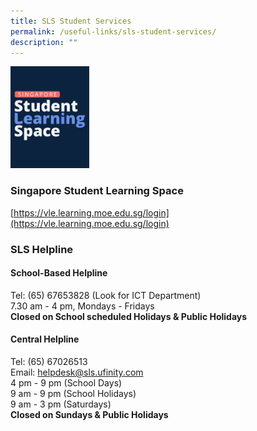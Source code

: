 ```yaml
---
title: SLS Student Services
permalink: /useful-links/sls-student-services/
description: ""
---
```

<img src="/images/SLS_Helpline.jpg" style="width:25%">

### Singapore Student Learning Space
[https://vle.learning.moe.edu.sg/login](https://vle.learning.moe.edu.sg/login)

### SLS Helpline

#### School-Based Helpline
Tel: (65) 67653828  (Look for ICT Department)  
7.30 am - 4 pm, Mondays - Fridays<br>**Closed on School scheduled Holidays &amp; Public Holidays**  

#### Central Helpline
Tel: (65) 67026513<br>Email: [helpdesk@sls.ufinity.com](mailto:helpdesk@sls.ufinity.com)  
4 pm - 9 pm (School Days)<br>9 am - 9 pm (School Holidays)<br>9 am - 3 pm (Saturdays)<br>**Closed on Sundays &amp; Public Holidays**